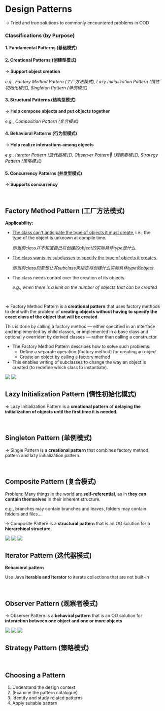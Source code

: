 # Design Patterns

-> Tried and true solutions to commonly encountered problems in OOD

### Classifications (by Purpose)

#### 1. Fundamental Patterns (基础模式)

#### 2. Creational Patterns (创建型模式)

-> **Support object creation**

*e.g., Factory Method Pattern (工厂方法模式), Lazy Initialization Pattern (惰性初始化模式), Singleton Pattern (单例模式)*

#### 3. Structural Patterns (结构型模式)

-> **Help compose objects and put objects together**

*e.g., Composition Pattern (复合模式)*

#### 4. Behavioral Patterns (行为型模式) 

-> **Help realize interactions among objects**

*e.g., Iterator Pattern (迭代器模式), Observer Pattern (观察者模式), Strategy Pattern (策略模式)*

#### 5. Concurrency Patterns (并发型模式)

-> **Supports concurrency**

<br>

## Factory Method Pattern (工厂方法模式)

**Applicability:**

- <u>The class can't anticipate the type of objects it must create</u>, i.e., the type of the object is unknown at compile time.

  *即当前class并不知道自己将创建的object的实际具体type是什么.*

- <u>The class wants its subclasses to specify the type of objects it creates.</u>

  *即当前class刻意想让其subclass来指定将创建什么实际具体type的object.*

- The class needs control over the creation of its objects.

  *e.g., when there is a limit on the number of objects that can be created*

<br>

=> Factory Method Pattern is a **creational pattern** that uses factory methods to deal with the problem of **creating objects without having to specify the exact class of the object that will be created**

This is done by calling a factory method — either specified in an interface and implemented by child classes, or implemented in a base class and optionally overriden by derived classes — rather than calling a constructor.

* The Factory Method Pattern describes how to solve such problems:
  * Define a separate operation (factory method) for creating an object
  * Create an object by calling a factory method
* This enables writing of subclasses to change the way an object is created (to redefine which class to instantiate).

<img src="https://github.com/Ziang-Lu/Software-Development-and-Design/blob/master/5-Design%20Patterns/1-Factory%20Method%20Pattern/factory_method_pattern.jpg?raw=true">

<img src="https://github.com/Ziang-Lu/Software-Development-and-Design/blob/master/5-Design%20Patterns/1-Factory%20Method%20Pattern/MazeGame-Room%20Example.png?raw=true">

<br>

## Lazy Initialization Pattern (惰性初始化模式)

=> Lazy Initialization Pattern is a **creational pattern** of **delaying the initialization of objects until the first time it is needed**.

<br>

## Singleton Pattern (单例模式)

=> SIngle Pattern is a **creational pattern** that combines factory method pattern and lazy initialization pattern.

<br>

## Composite Pattern (复合模式)

Problem: Many things in the world are **self-referential**, as in **they can contain themselves** in their inherent structure.

e.g., branches may contain branches and leaves, folders may contain folders and files...

-> Composite Pattern is a **structural pattern** that is an OO solution for a **hierarchical structure**.

<img src="https://github.com/Ziang-Lu/Software-Development-and-Design/blob/master/5-Design%20Patterns/4-Composite%20Pattern/composite_pattern.png?raw=true">

<img src="https://github.com/Ziang-Lu/Software-Development-and-Design/blob/master/5-Design%20Patterns/4-Composite%20Pattern/Composite%20Pattern.png?raw=true">

<img src="https://github.com/Ziang-Lu/Software-Development-and-Design/blob/master/5-Design%20Patterns/4-Composite%20Pattern/Topic-Lecture-Video%20Example.png?raw=true">

<br>

## Iterator Pattern (迭代器模式)

**Behavioral pattern**

Use Java **Iterable and Iterator** to iterate collections that are not built-in

<br>

## Observer Pattern (观察者模式)

-> Observer Pattern is a **behaviral pattern** that is an OO solution for **interaction between one object and one or more objects**

<img src="https://github.com/Ziang-Lu/Software-Development-and-Design/blob/master/5-Design%20Patterns/4-Observer%20Pattern/observer_pattern.png?raw=true">

<img src="https://github.com/Ziang-Lu/Software-Development-and-Design/blob/master/5-Design%20Patterns/6-Observer%20Pattern/Observer%20Pattern.png?raw=true">

<img src="https://github.com/Ziang-Lu/Software-Development-and-Design/blob/master/5-Design%20Patterns/6-Observer%20Pattern/Java_Observable_Observer.png?raw=true">

<br>

## Strategy Pattern (策略模式)

<br>

## Choosing a Pattern

1. Understand the design context
2. (Examine the pattern catalogue)
3. Identify and study related patterns
4. Apply suitable pattern